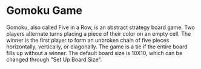 # Gomoku Game

Gomoku, also called Five in a Row, is an abstract strategy board game.
Two players alternate turns placing a piece of their color on an empty cell. 
The winner is the first player to form an unbroken chain of five pieces horizontally, vertically, or diagonally.
The game is a tie if the entire board fills up without a winner. 
The default board size is 10X10, which can be changed through "Set Up Board Size".

